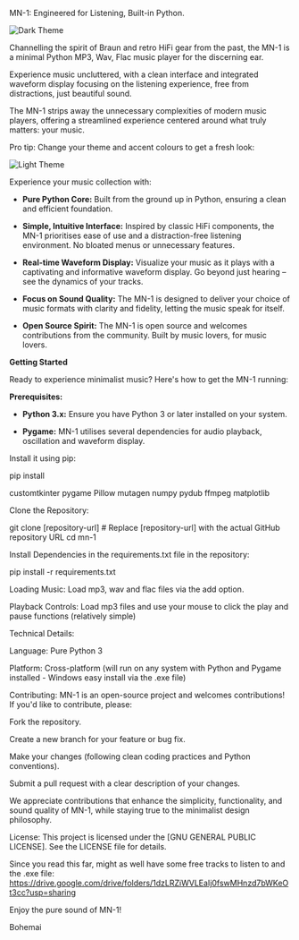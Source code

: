 MN-1: Engineered for Listening, Built-in Python.


![Dark Theme ](https://github.com/user-attachments/assets/77bcd1d6-5090-4e3e-9aae-e1541daa17a9)


Channelling the spirit of Braun and retro HiFi gear from the past, the MN-1 is a minimal Python MP3, Wav, Flac music player for the discerning ear.

Experience music uncluttered, with a clean interface and integrated waveform display focusing on the listening experience, free from distractions, just beautiful sound.

The MN-1 strips away the unnecessary complexities of modern music players, offering a streamlined experience centered around what truly matters: your music.  	


Pro tip: Change your theme and accent colours to get a fresh look:


![Light Theme ](https://github.com/user-attachments/assets/c7271f49-2c7f-47dc-9bc6-1b997efe5e7e)


Experience your music collection with:

* **Pure Python Core:**  Built from the ground up in Python, ensuring a clean and efficient foundation.

* **Simple, Intuitive Interface:** Inspired by classic HiFi components, the MN-1 prioritises ease of use and a distraction-free listening environment.  No bloated menus or unnecessary features.

* **Real-time Waveform Display:** Visualize your music as it plays with a captivating and informative waveform display. Go beyond just hearing – see the dynamics of your tracks.

* **Focus on Sound Quality:**  The MN-1 is designed to deliver your choice of music formats with clarity and fidelity, letting the music speak for itself.

* **Open Source Spirit:**  The MN-1 is open source and welcomes contributions from the community.  Built by music lovers, for music lovers.



**Getting Started**

Ready to experience minimalist music? Here's how to get the MN-1 running:

**Prerequisites:**

* **Python 3.x:** Ensure you have Python 3 or later installed on your system.

* **Pygame:**  MN-1 utilises several dependencies for audio playback, oscillation and waveform display. 

Install it using pip:
 
pip install

customtkinter
pygame
Pillow
mutagen
numpy
pydub
ffmpeg
matplotlib


Clone the Repository:

git clone [repository-url]  # Replace [repository-url] with the actual GitHub repository URL
cd mn-1

Install Dependencies in the requirements.txt file in the repository:

pip install -r requirements.txt

Loading Music: Load mp3, wav and flac files via the add option.

Playback Controls: Load mp3 files and use your mouse to click the play and pause functions (relatively simple)

Technical Details:

Language: Pure Python 3

Platform: Cross-platform (will run on any system with Python and Pygame installed - Windows easy install via the .exe file)

Contributing: MN-1 is an open-source project and welcomes contributions! If you'd like to contribute, please:

Fork the repository.

Create a new branch for your feature or bug fix.

Make your changes (following clean coding practices and Python conventions).

Submit a pull request with a clear description of your changes.

We appreciate contributions that enhance the simplicity, functionality, and sound quality of MN-1, while staying true to the minimalist design philosophy.

License: This project is licensed under the [GNU GENERAL PUBLIC LICENSE]. See the LICENSE file for details.

Since you read this far, might as well have some free tracks to listen to and the .exe file: https://drive.google.com/drive/folders/1dzLRZiWVLEaIj0fswMHnzd7bWKeOt3cc?usp=sharing

Enjoy the pure sound of MN-1!

Bohemai


